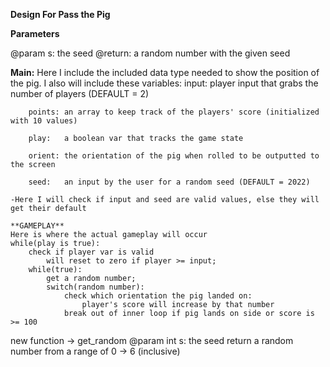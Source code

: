 **Design For Pass the Pig**

**Parameters**


@param s: the seed
@return: a random number with the given seed

**Main:**
	Here I include the included data type needed to show the position of the pig.
	I also will include these variables:
		input:  player input that grabs the number of players (DEFAULT = 2)
		
		points: an array to keep track of the players' score (initialized with 10 values)
		
		play:   a boolean var that tracks the game state
		
		orient: the orientation of the pig when rolled to be outputted to the screen
		
		seed:   an input by the user for a random seed (DEFAULT = 2022)
		
	-Here I will check if input and seed are valid values, else they will get their default
	
	**GAMEPLAY**
	Here is where the actual gameplay will occur
	while(play is true):
		check if player var is valid
			will reset to zero if player >= input;
		while(true):
			get a random number;
			switch(random number):
				check which orientation the pig landed on:
					player's score will increase by that number
				break out of inner loop if pig lands on side or score is >= 100
new function -> get_random
@param int s: the seed
return a random number from a range of 0 -> 6 (inclusive)
